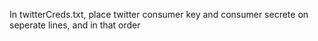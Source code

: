 In twitterCreds.txt, place twitter consumer key and consumer secrete on seperate lines, and in that order